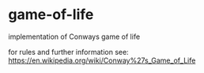 # game-of-life
implementation of Conways game of life

for rules and further information see: https://en.wikipedia.org/wiki/Conway%27s_Game_of_Life
